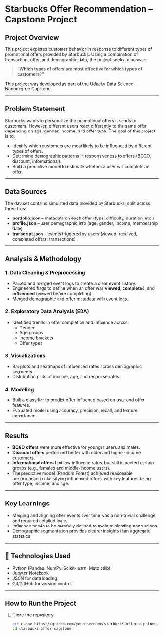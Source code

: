 # Starbucks Offer Recommendation – Capstone Project

## Project Overview

This project explores customer behavior in response to different types of promotional offers provided by Starbucks. Using a combination of transaction, offer, and demographic data, the project seeks to answer:

> **"Which types of offers are most effective for which types of customers?"**

This project was developed as part of the Udacity Data Science Nanodegree Capstone.

---

## Problem Statement

Starbucks wants to personalize the promotional offers it sends to customers. However, different users react differently to the same offer depending on age, gender, income, and offer type. The goal of this project is to:

- Identify which customers are most likely to be influenced by different types of offers.
- Determine demographic patterns in responsiveness to offers (BOGO, discount, informational).
- Build a predictive model to estimate whether a user will complete an offer.

---

## Data Sources

The dataset contains simulated data provided by Starbucks, split across three files:

- **portfolio.json** – metadata on each offer (type, difficulty, duration, etc.)
- **profile.json** – user demographic info (age, gender, income, membership date)
- **transcript.json** – events triggered by users (viewed, received, completed offers; transactions)

---

## Analysis & Methodology

### 1. Data Cleaning & Preprocessing
- Parsed and merged event logs to create a clear event history.
- Engineered flags to define when an offer was **viewed**, **completed**, and **influenced** (viewed before completing).
- Merged demographic and offer metadata with event logs.

### 2. Exploratory Data Analysis (EDA)
- Identified trends in offer completion and influence across:
  - Gender
  - Age groups
  - Income brackets
  - Offer types

### 3. Visualizations
- Bar plots and heatmaps of influenced rates across demographic segments.
- Distribution plots of income, age, and response rates.

### 4. Modeling
- Built a classifier to predict offer influence based on user and offer features.
- Evaluated model using accuracy, precision, recall, and feature importance.

---

## Results

- **BOGO offers** were more effective for younger users and males.
- **Discount offers** performed better with older and higher-income customers.
- **Informational offers** had low influence rates, but still impacted certain groups (e.g., females and middle-income users).
- The predictive model (Random Forest) achieved reasonable performance in classifying influenced offers, with key features being offer type, income, and age.

---

## Key Learnings

- Merging and aligning offer events over time was a non-trivial challenge and required detailed logic.
- Influence needs to be carefully defined to avoid misleading conclusions.
- Demographic segmentation provides clearer insights than aggregate statistics.

---

## 🔧 Technologies Used

- Python (Pandas, NumPy, Scikit-learn, Matplotlib)
- Jupyter Notebook
- JSON for data loading
- Git/GitHub for version control

---

## How to Run the Project

1. Clone the repository:
   ```bash
   git clone https://github.com/yourusername/starbucks-offer-capstone.git
   cd starbucks-offer-capstone
